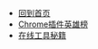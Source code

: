- [回到首页](https://zhaoolee.com)
- [Chrome插件英雄榜](https://zhaoolee.com/ChromeAppHeroes/)
- [在线工具秘籍](https://zhaoolee.com/OnlineToolsBook/)
